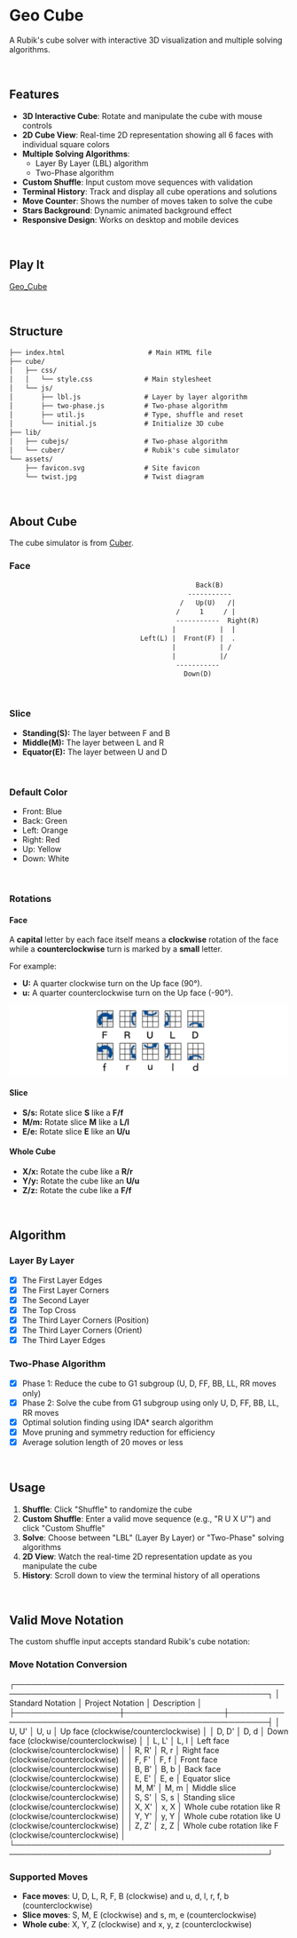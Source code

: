 # Geo Cube

A Rubik's cube solver with interactive 3D visualization and multiple solving algorithms.

&nbsp;

## Features

- **3D Interactive Cube**: Rotate and manipulate the cube with mouse controls
- **2D Cube View**: Real-time 2D representation showing all 6 faces with individual square colors
- **Multiple Solving Algorithms**: 
  - Layer By Layer (LBL) algorithm
  - Two-Phase algorithm
- **Custom Shuffle**: Input custom move sequences with validation
- **Terminal History**: Track and display all cube operations and solutions
- **Move Counter**: Shows the number of moves taken to solve the cube
- **Stars Background**: Dynamic animated background effect
- **Responsive Design**: Works on desktop and mobile devices

&nbsp;

## Play It

[Geo_Cube](https://hijackyu04.github.io/Rubix_cube/)

&nbsp;

## Structure

```
├── index.html                     # Main HTML file
├── cube/
│   ├── css/
│   │   └── style.css             # Main stylesheet
│   └── js/
│       ├── lbl.js                # Layer by layer algorithm
│       ├── two-phase.js          # Two-phase algorithm
│       ├── util.js               # Type, shuffle and reset
│       └── initial.js            # Initialize 3D cube
├── lib/
│   ├── cubejs/                   # Two-phase algorithm
│   └── cuber/                    # Rubik's cube simulator
└── assets/
    ├── favicon.svg               # Site favicon
    └── twist.jpg                 # Twist diagram
```

&nbsp;

## About Cube

The cube simulator is from [Cuber](https://github.com/marklundin/cube).

### Face

```
                                               Back(B)
                                             -----------
                                           /   Up(U)   /|
                                          /     1     / |
                                          -----------  Right(R)
                                         |           |  |
                                 Left(L) |  Front(F) |  .
                                         |           | /
                                         |           |/
                                          -----------
                                            Down(D)
```

&nbsp;

### Slice

- **Standing(S):** The layer between F and B
- **Middle(M):** The layer between L and R
- **Equator(E):** The layer between U and D

&nbsp;

### Default Color

- Front: Blue
- Back: Green
- Left: Orange
- Right: Red
- Up: Yellow
- Down: White

&nbsp;

### Rotations

#### Face

A **capital** letter by each face itself means a **clockwise** rotation of the face while a **counterclockwise** turn is marked by a **small** letter.

For example:

- **U:** A quarter clockwise turn on the Up face (90°).
- **u:** A quarter counterclockwise turn on the Up face (-90°).

![twist](assets/twist.jpg)

#### Slice

- **S/s:** Rotate slice **S** like a **F/f**
- **M/m:** Rotate slice **M** like a **L/l**
- **E/e:** Rotate slice **E** like an **U/u**

#### Whole Cube

- **X/x:** Rotate the cube like a **R/r**
- **Y/y:** Rotate the cube like an **U/u**
- **Z/z:** Rotate the cube like a **F/f**

&nbsp;

## Algorithm

### Layer By Layer

- [x] The First Layer Edges
- [x] The First Layer Corners
- [x] The Second Layer
- [x] The Top Cross
- [x] The Third Layer Corners (Position)
- [x] The Third Layer Corners (Orient)
- [x] The Third Layer Edges

### Two-Phase Algorithm

- [x] Phase 1: Reduce the cube to G1 subgroup (U, D, FF, BB, LL, RR moves only)
- [x] Phase 2: Solve the cube from G1 subgroup using only U, D, FF, BB, LL, RR moves
- [x] Optimal solution finding using IDA* search algorithm
- [x] Move pruning and symmetry reduction for efficiency
- [x] Average solution length of 20 moves or less

&nbsp;

## Usage

1. **Shuffle**: Click "Shuffle" to randomize the cube
2. **Custom Shuffle**: Enter a valid move sequence (e.g., "R U X U'") and click "Custom Shuffle"
3. **Solve**: Choose between "LBL" (Layer By Layer) or "Two-Phase" solving algorithms
4. **2D View**: Watch the real-time 2D representation update as you manipulate the cube
5. **History**: Scroll down to view the terminal history of all operations

&nbsp;

## Valid Move Notation

The custom shuffle input accepts standard Rubik's cube notation:

### Move Notation Conversion
┌────────────────────────────────────────────────────────────────────────────────────────────────┐
│ Standard Notation │ Project Notation │                       Description                       │
├───────────────────┼──────────────────┼─────────────────────────────────────────────────────────┤
│       U, U'       │       U, u       │ Up face (clockwise/counterclockwise)                    │
│       D, D'       │       D, d       │ Down face (clockwise/counterclockwise)                  │
│       L, L'       │       L, l       │ Left face (clockwise/counterclockwise)                  │
│       R, R'       │       R, r       │ Right face (clockwise/counterclockwise)                 │
│       F, F'       │       F, f       │ Front face (clockwise/counterclockwise)                 │
│       B, B'       │       B, b       │ Back face (clockwise/counterclockwise)                  │
│       E, E'       │       E, e       │ Equator slice (clockwise/counterclockwise)              │
│       M, M'       │       M, m       │ Middle slice (clockwise/counterclockwise)               │
│       S, S'       │       S, s       │ Standing slice (clockwise/counterclockwise)             │
│       X, X'       │       x, X       │ Whole cube rotation like R (clockwise/counterclockwise) │
│       Y, Y'       │       y, Y       │ Whole cube rotation like U (clockwise/counterclockwise) │
│       Z, Z'       │       z, Z       │ Whole cube rotation like F (clockwise/counterclockwise) │
└────────────────────────────────────────────────────────────────────────────────────────────────┘

### Supported Moves
- **Face moves**: U, D, L, R, F, B (clockwise) and u, d, l, r, f, b (counterclockwise)
- **Slice moves**: S, M, E (clockwise) and s, m, e (counterclockwise)
- **Whole cube**: X, Y, Z (clockwise) and x, y, z (counterclockwise)

